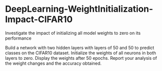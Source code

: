 # DeepLearning-WeightInitialization-Impact-CIFAR10
Investigate the impact of initializing all model weights to zero on its performance

Build a network with two hidden layers with layers of 50 and 50 to predict classes on the CIFAR10 dataset. Initialize the weights of all neurons in both layers to zero. Display the weights after 50 epochs. Report your analysis of the weight changes and the accuracy obtained.
